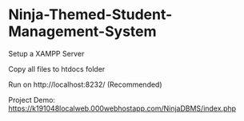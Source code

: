 # Ninja-Themed-Student-Management-System
Setup a XAMPP Server

Copy all files to htdocs folder

Run on http://localhost:8232/ (Recommended)

Project Demo: https://k191048localweb.000webhostapp.com/NinjaDBMS/index.php
